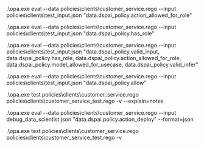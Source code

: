 .\opa.exe eval --data policies\clients\customer_service.rego --input policies\clients\test_input.json "data.dspai_policy.action_allowed_for_role"

.\opa.exe eval --data policies\clients\customer_service.rego --input policies\clients\test_input.json "data.dspai_policy.has_role"

.\opa.exe eval --data policies\clients\customer_service.rego --input policies\clients\test_input.json "data.dspai_policy.valid_input, data.dspai_policy.has_role, data.dspai_policy.action_allowed_for_role, data.dspai_policy.model_allowed_for_usecase, data.dspai_policy.valid_infer"

.\opa.exe eval --data policies\clients\customer_service.rego --input policies\clients\test_input.json "data.dspai_policy.allow"

.\opa.exe test policies\clients\customer_service.rego policies\clients\customer_service_test.rego -v --explain=notes

.\opa.exe eval --data policies\clients\customer_service.rego --input debug_data_scientist.json "data.dspai.policy.action_deploy" --format=json 

.\opa.exe test policies\clients\customer_service.rego policies\clients\customer_service_test.rego -v

